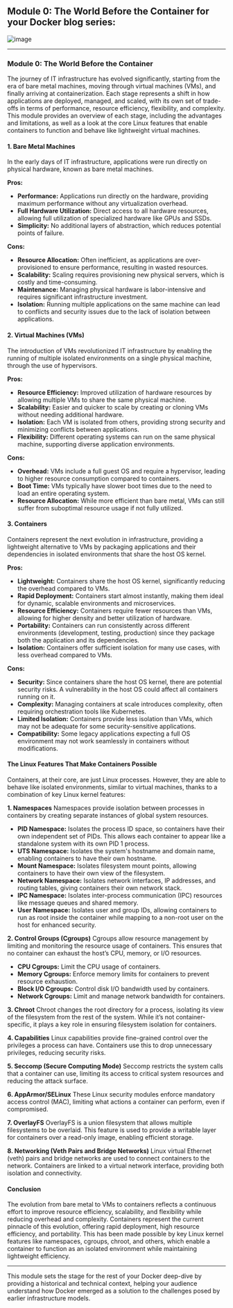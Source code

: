 ## **Module 0: The World Before the Container** for your Docker blog series:



![image](https://github.com/user-attachments/assets/973254e2-057d-4543-b3a0-0177c3f49161)


---

### **Module 0: The World Before the Container**

The journey of IT infrastructure has evolved significantly, starting from the era of bare metal machines, moving through virtual machines (VMs), and finally arriving at containerization. Each stage represents a shift in how applications are deployed, managed, and scaled, with its own set of trade-offs in terms of performance, resource efficiency, flexibility, and complexity. This module provides an overview of each stage, including the advantages and limitations, as well as a look at the core Linux features that enable containers to function and behave like lightweight virtual machines.

#### **1. Bare Metal Machines**
In the early days of IT infrastructure, applications were run directly on physical hardware, known as bare metal machines.

**Pros:**
- **Performance:** Applications run directly on the hardware, providing maximum performance without any virtualization overhead.
- **Full Hardware Utilization:** Direct access to all hardware resources, allowing full utilization of specialized hardware like GPUs and SSDs.
- **Simplicity:** No additional layers of abstraction, which reduces potential points of failure.

**Cons:**
- **Resource Allocation:** Often inefficient, as applications are over-provisioned to ensure performance, resulting in wasted resources.
- **Scalability:** Scaling requires provisioning new physical servers, which is costly and time-consuming.
- **Maintenance:** Managing physical hardware is labor-intensive and requires significant infrastructure investment.
- **Isolation:** Running multiple applications on the same machine can lead to conflicts and security issues due to the lack of isolation between applications.

#### **2. Virtual Machines (VMs)**
The introduction of VMs revolutionized IT infrastructure by enabling the running of multiple isolated environments on a single physical machine, through the use of hypervisors.

**Pros:**
- **Resource Efficiency:** Improved utilization of hardware resources by allowing multiple VMs to share the same physical machine.
- **Scalability:** Easier and quicker to scale by creating or cloning VMs without needing additional hardware.
- **Isolation:** Each VM is isolated from others, providing strong security and minimizing conflicts between applications.
- **Flexibility:** Different operating systems can run on the same physical machine, supporting diverse application environments.

**Cons:**
- **Overhead:** VMs include a full guest OS and require a hypervisor, leading to higher resource consumption compared to containers.
- **Boot Time:** VMs typically have slower boot times due to the need to load an entire operating system.
- **Resource Allocation:** While more efficient than bare metal, VMs can still suffer from suboptimal resource usage if not fully utilized.

#### **3. Containers**
Containers represent the next evolution in infrastructure, providing a lightweight alternative to VMs by packaging applications and their dependencies in isolated environments that share the host OS kernel.

**Pros:**
- **Lightweight:** Containers share the host OS kernel, significantly reducing the overhead compared to VMs.
- **Rapid Deployment:** Containers start almost instantly, making them ideal for dynamic, scalable environments and microservices.
- **Resource Efficiency:** Containers require fewer resources than VMs, allowing for higher density and better utilization of hardware.
- **Portability:** Containers can run consistently across different environments (development, testing, production) since they package both the application and its dependencies.
- **Isolation:** Containers offer sufficient isolation for many use cases, with less overhead compared to VMs.

**Cons:**
- **Security:** Since containers share the host OS kernel, there are potential security risks. A vulnerability in the host OS could affect all containers running on it.
- **Complexity:** Managing containers at scale introduces complexity, often requiring orchestration tools like Kubernetes.
- **Limited Isolation:** Containers provide less isolation than VMs, which may not be adequate for some security-sensitive applications.
- **Compatibility:** Some legacy applications expecting a full OS environment may not work seamlessly in containers without modifications.

#### **The Linux Features That Make Containers Possible**
Containers, at their core, are just Linux processes. However, they are able to behave like isolated environments, similar to virtual machines, thanks to a combination of key Linux kernel features:

**1. Namespaces**
Namespaces provide isolation between processes in containers by creating separate instances of global system resources.

- **PID Namespace:** Isolates the process ID space, so containers have their own independent set of PIDs. This allows each container to appear like a standalone system with its own PID 1 process.
- **UTS Namespace:** Isolates the system's hostname and domain name, enabling containers to have their own hostname.
- **Mount Namespace:** Isolates filesystem mount points, allowing containers to have their own view of the filesystem.
- **Network Namespace:** Isolates network interfaces, IP addresses, and routing tables, giving containers their own network stack.
- **IPC Namespace:** Isolates inter-process communication (IPC) resources like message queues and shared memory.
- **User Namespace:** Isolates user and group IDs, allowing containers to run as root inside the container while mapping to a non-root user on the host for enhanced security.

**2. Control Groups (Cgroups)**
Cgroups allow resource management by limiting and monitoring the resource usage of containers. This ensures that no container can exhaust the host’s CPU, memory, or I/O resources.

- **CPU Cgroups:** Limit the CPU usage of containers.
- **Memory Cgroups:** Enforce memory limits for containers to prevent resource exhaustion.
- **Block I/O Cgroups:** Control disk I/O bandwidth used by containers.
- **Network Cgroups:** Limit and manage network bandwidth for containers.

**3. Chroot**
Chroot changes the root directory for a process, isolating its view of the filesystem from the rest of the system. While it’s not container-specific, it plays a key role in ensuring filesystem isolation for containers.

**4. Capabilities**
Linux capabilities provide fine-grained control over the privileges a process can have. Containers use this to drop unnecessary privileges, reducing security risks.

**5. Seccomp (Secure Computing Mode)**
Seccomp restricts the system calls that a container can use, limiting its access to critical system resources and reducing the attack surface.

**6. AppArmor/SELinux**
These Linux security modules enforce mandatory access control (MAC), limiting what actions a container can perform, even if compromised.

**7. OverlayFS**
OverlayFS is a union filesystem that allows multiple filesystems to be overlaid. This feature is used to provide a writable layer for containers over a read-only image, enabling efficient storage.

**8. Networking (Veth Pairs and Bridge Networks)**
Linux virtual Ethernet (veth) pairs and bridge networks are used to connect containers to the network. Containers are linked to a virtual network interface, providing both isolation and connectivity.

#### **Conclusion**
The evolution from bare metal to VMs to containers reflects a continuous effort to improve resource efficiency, scalability, and flexibility while reducing overhead and complexity. Containers represent the current pinnacle of this evolution, offering rapid deployment, high resource efficiency, and portability. This has been made possible by key Linux kernel features like namespaces, cgroups, chroot, and others, which enable a container to function as an isolated environment while maintaining lightweight efficiency.

---

This module sets the stage for the rest of your Docker deep-dive by providing a historical and technical context, helping your audience understand how Docker emerged as a solution to the challenges posed by earlier infrastructure models.
